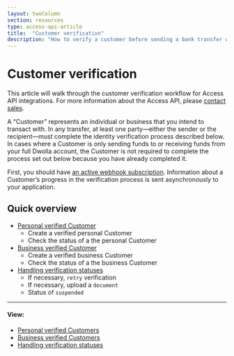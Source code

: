 ```yaml
---
layout: twoColumn
section: resources
type: access-api-article
title:  "Customer verification"
description: "How to verify a customer before sending a bank transfer with Dwolla's ACH API."
---
```


# Customer verification

This article will walk through the customer verification workflow for Access API integrations. For more information about the Access API, please [contact sales](https://www.dwolla.com/contact).

A “Customer” represents an individual or business that you intend to transact with. 
In any transfer, at least one party—either the sender or the recipient—must complete the identity verification process described below. In cases where a Customer is only sending funds to or receiving funds from your full Dwolla account, the Customer is not required to complete the process set out below because you have already completed it.

First, you should have [an active webhook subscription](/guides/webhooks/).  Information about a Customer’s progress in the verification process is sent asynchronously to your application.

## Quick overview

* [Personal verified Customer](/resources/customer-verification/personal-verified-customers.html)
  * Create a verified personal Customer
  * Check the status of a the personal Customer
* [Business verified Customer](/resources/customer-verification/business-verified-customers.html)
  * Create a verified business Customer
  * Check the status of a the business Customer
* [Handling verification statuses](/resources/customer-verification/handling-verification-statuses.html)
  * If necessary, `retry` verification
  * If necessary, upload a `document`
  * Status of `suspended`

* * *

#### View:

*   [Personal verified Customers](/resources/customer-verification/personal-verified-customers.html)
*   [Business verified Customers](/resources/customer-verification/business-verified-customers.html)
*   [Handling verification statuses](/resources/customer-verification/handling-verification-statuses.html)